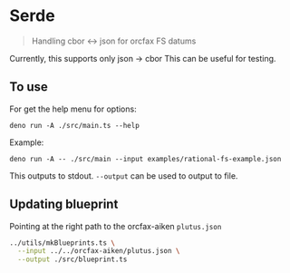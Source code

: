 # Serde

> Handling cbor <-> json for orcfax FS datums

Currently, this supports only json -> cbor This can be useful for testing.

## To use

For get the help menu for options:

```
deno run -A ./src/main.ts --help
```

Example:

```
deno run -A -- ./src/main --input examples/rational-fs-example.json
```

This outputs to stdout. `--output` can be used to output to file.

## Updating blueprint

Pointing at the right path to the orcfax-aiken `plutus.json`

```sh
../utils/mkBlueprints.ts \
  --input ../../orcfax-aiken/plutus.json \
  --output ./src/blueprint.ts
```
